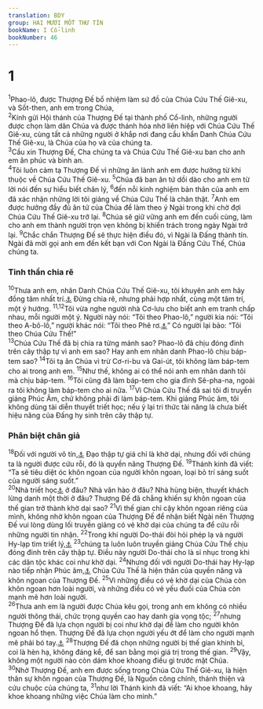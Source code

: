 ```yaml
---
translation: BDY
group: HAI MƯƠI MỐT THƯ TÍN
bookName: I Cổ-linh 
bookNumber: 46
---
```


<div class="title"><h1>1</h1></div>
<span class="verse 1co_1_1"><sup>1</sup>Phao-lô, được Thượng Đế bổ nhiệm làm sứ đồ của Chúa Cứu Thế Giê-xu, và Sốt-then, anh em trong Chúa,<br/></span>
<span class="verse 1co_1_2"><sup>2</sup>Kính gửi Hội thánh của Thượng Đế tại thành phố Cổ-linh, những người được chọn làm dân Chúa và được thánh hóa nhờ liên hiệp với Chúa Cứu Thế Giê-xu, cùng tất cả những người ở khắp nơi đang cầu khẩn Danh Chúa Cứu Thế Giê-xu, là Chúa của họ và của chúng ta.<br/></span>
<span class="verse 1co_1_3"><sup>3</sup>Cầu xin Thượng Đế, Cha chúng ta và Chúa Cứu Thế Giê-xu ban cho anh em ân phúc và bình an.<br/></span>
<span class="verse 1co_1_4"><sup>4</sup>Tôi luôn cảm tạ Thượng Đế vì những ân lành anh em được hưởng từ khi thuộc về Chúa Cứu Thế Giê-xu. </span>
<span class="verse 1co_1_5"><sup>5</sup>Chúa đã ban ân tứ dồi dào cho anh em từ lời nói đến sự hiểu biết chân lý, </span>
<span class="verse 1co_1_6"><sup>6</sup>đến nỗi kinh nghiệm bản thân của anh em đã xác nhận những lời tôi giảng về Chúa Cứu Thế là chân thật. </span>
<span class="verse 1co_1_7"><sup>7</sup>Anh em được hưởng đầy đủ ân tứ của Chúa để làm theo ý Ngài trong khi chờ đợi Chúa Cứu Thế Giê-xu trở lại. </span>
<span class="verse 1co_1_8"><sup>8</sup>Chúa sẽ giữ vững anh em đến cuối cùng, làm cho anh em thành người trọn vẹn không bị khiển trách trong ngày Ngài trở lại. </span>
<span class="verse 1co_1_9"><sup>9</sup>Chắc chắn Thượng Đế sẽ thực hiện điều đó, vì Ngài là Đấng thành tín. Ngài đã mời gọi anh em đến kết bạn với Con Ngài là Đấng Cứu Thế, Chúa chúng ta.</span>
<div class="title"><h3>Tinh thần chia rẽ</h3></div>
<span class="verse 1co_1_10"><sup>10</sup>Thưa anh em, nhân Danh Chúa Cứu Thế Giê-xu, tôi khuyên anh em hãy đồng tâm nhất trí.<a href="#" data-toggle="tooltip" data-placement="bottom" title="Ctd cùng nói như nhau">⚓</a>  Đừng chia rẽ, nhưng phải hợp nhất, cùng một tâm trí, một ý hướng. </span>
<span class="verse 1co_1_11 1co_1_12"><sup>11,12</sup>Tôi vừa nghe người nhà Cơ-lưu cho biết anh em tranh chấp nhau, mỗi người một ý. Người này nói: “Tôi theo Phao-lô,” người kia nói: “Tôi theo A-bô-lô,” người khác nói: “Tôi theo Phê rơ.<a href="#" data-toggle="tooltip" data-placement="bottom" title="Nt Sê-pha">⚓</a>” Có người lại bảo: “Tôi theo Chúa Cứu Thế!”<br/></span>
<span class="verse 1co_1_13"><sup>13</sup>Chúa Cứu Thế đã bị chia ra từng mảnh sao? Phao-lô đã chịu đóng đinh trên cây thập tự vì anh em sao? Hay anh em nhân danh Phao-lô chịu báp-tem sao? </span>
<span class="verse 1co_1_14"><sup>14</sup>Tôi tạ ân Chúa vì trừ Cơ-ri-bu và Gai-út, tôi không làm báp-tem cho ai trong anh em. </span>
<span class="verse 1co_1_15"><sup>15</sup>Như thế, không ai có thể nói anh em nhân danh tôi mà chịu báp-tem. </span>
<span class="verse 1co_1_16"><sup>16</sup>Tôi cũng đã làm báp-tem cho gia đình Sê-pha-na, ngoài ra tôi không làm báp-tem cho ai nữa. </span>
<span class="verse 1co_1_17"><sup>17</sup>Vì Chúa Cứu Thế đã sai tôi đi truyền giảng Phúc Âm, chứ không phải đi làm báp-tem. Khi giảng Phúc âm, tôi không dùng tài diễn thuyết triết học; nếu ỷ lại tri thức tài năng là chưa biết hiệu năng của Đấng hy sinh trên cây thập tự.</span>
<div class="title"><h3>Phân biệt chân giả</h3></div>
<span class="verse 1co_1_18"><sup>18</sup>Đối với người vô tín,<a href="#" data-toggle="tooltip" data-placement="bottom" title="Nt người bị hư vong">⚓</a> Đạo thập tự giá chỉ là khờ dại, nhưng đối với chúng ta là người được cứu rỗi, đó là quyền năng Thượng Đế. </span>
<span class="verse 1co_1_19"><sup>19</sup>Thánh kinh đã viết: “Ta sẽ tiêu diệt óc khôn ngoan của người khôn ngoan, loại bỏ trí sáng suốt của người sáng suốt.”<br/></span>
<span class="verse 1co_1_20"><sup>20</sup>Nhà triết học<a href="#" data-toggle="tooltip" data-placement="bottom" title="Nt người khôn ngoan">⚓</a> ở đâu? Nhà văn hào ở đâu? Nhà hùng biện, thuyết khách lừng danh một thời ở đâu? Thượng Đế đã chẳng khiến sự khôn ngoan của thế gian trở thành khờ dại sao? </span>
<span class="verse 1co_1_21"><sup>21</sup>Vì thế gian chỉ cậy khôn ngoan riêng của mình, không nhờ khôn ngoan của Thượng Đế để nhận biết Ngài nên Thượng Đế vui lòng dùng lối truyền giảng có vẻ khờ dại của chúng ta để cứu rỗi những người tin nhận. </span>
<span class="verse 1co_1_22"><sup>22</sup>Trong khi người Do-thái đòi hỏi phép lạ và người Hy-lạp tìm triết lý,<a href="#" data-toggle="tooltip" data-placement="bottom" title="Nt tìm sự khôn ngoan">⚓</a></span>
<span class="verse 1co_1_23"><sup>23</sup>chúng ta luôn luôn truyền giảng Chúa Cứu Thế chịu đóng đinh trên cây thập tự. Điều này người Do-thái cho là sỉ nhục trong khi các dân tộc khác coi như khờ dại. </span>
<span class="verse 1co_1_24"><sup>24</sup>Nhưng đối với người Do-thái hay Hy-lạp nào tiếp nhận Phúc âm,<a href="#" data-toggle="tooltip" data-placement="bottom" title="Nt được Chúa kêu gọi người trọn vẹn">⚓</a> Chúa Cứu Thế là hiện thân của quyền năng và khôn ngoan của Thượng Đế. </span>
<span class="verse 1co_1_25"><sup>25</sup>Vì những điều có vẻ khờ dại của Chúa còn khôn ngoan hơn loài người, và những điều có vẻ yếu đuối của Chúa còn mạnh mẽ hơn loài người.<br/></span>
<span class="verse 1co_1_26"><sup>26</sup>Thưa anh em là người được Chúa kêu gọi, trong anh em không có nhiều người thông thái, chức trọng quyền cao hay danh gia vọng tộc; </span>
<span class="verse 1co_1_27"><sup>27</sup>nhưng Thượng Đế đã lựa chọn người bị coi như khờ dại để làm cho người khôn ngoan hổ thẹn. Thượng Đế đã lựa chọn người yếu ớt để làm cho người mạnh mẽ phải bó tay.<a href="#" data-toggle="tooltip" data-placement="bottom" title="Nt hổ thẹn">⚓</a> </span>
<span class="verse 1co_1_28"><sup>28</sup>Thượng Đế đã chọn những người bị thế gian khinh bỉ, coi là hèn hạ, không đáng kể, để san bằng mọi giá trị trong thế gian. </span>
<span class="verse 1co_1_29"><sup>29</sup>Vậy, không một người nào còn dám khoe khoang điều gì trước mặt Chúa.<br/></span>
<span class="verse 1co_1_30"><sup>30</sup>Nhờ Thượng Đế, anh em được sống trong Chúa Cứu Thế Giê-xu, là hiện thân sự khôn ngoan của Thượng Đế, là Nguồn công chính, thánh thiện và cứu chuộc của chúng ta, </span>
<span class="verse 1co_1_31"><sup>31</sup>như lời Thánh kinh đã viết: “Ai khoe khoang, hãy khoe khoang những việc Chúa làm cho mình.”</span>
